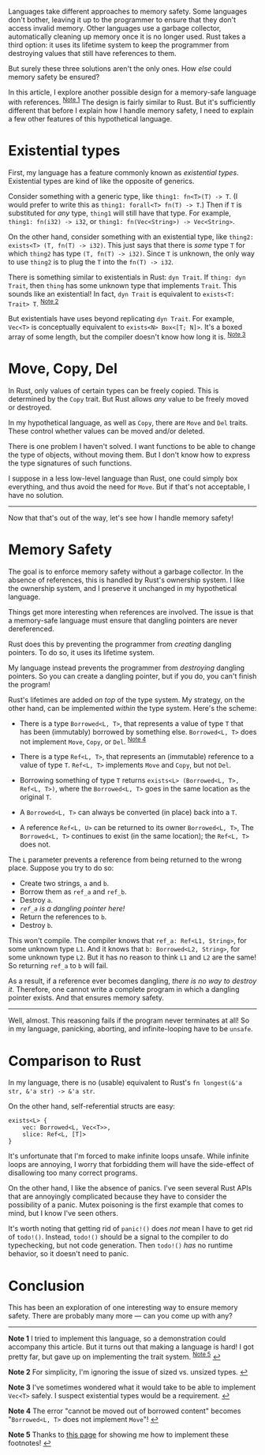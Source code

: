 Languages take different approaches to memory safety. Some languages don't bother, leaving it up to the programmer to ensure that they don't access invalid memory. Other languages use a garbage collector, automatically cleaning up memory once it is no longer used. Rust takes a third option: it uses its lifetime system to keep the programmer from destroying values that still have references to them. 

But surely these three solutions aren't the only ones. How *else* could memory safety be ensured?

In this article, I explore another possible design for a memory-safe language with references. <sup id="a1">[Note 1](#f1)</sup>
The design is fairly similar to Rust. But it's sufficiently different that before I explain how I handle memory safety, I need to explain a few other features of this hypothetical language.

# Existential types

First, my language has a feature commonly known as *existential types*. Existential types are kind of like the opposite of generics.

Consider something with a generic type, like `thing1: fn<T>(T) -> T`. (I would prefer to write this as `thing1: forall<T> fn(T) -> T`.) Then if `T` is substituted for *any* type, `thing1` will still have that type. For example, `thing1: fn(i32) -> i32`, or `thing1: fn(Vec<String>) -> Vec<String>`.

On the other hand, consider something with an existential type, like `thing2: exists<T> (T, fn(T) -> i32)`. This just says that there is *some* type `T` for which `thing2` has type `(T, fn(T) -> i32)`. Since `T` is unknown, the only way to use `thing2` is to plug the `T` into the `fn(T) -> i32`.

There is something similar to existentials in Rust: `dyn Trait`. If `thing: dyn Trait`, then `thing` has some unknown type that implements `Trait`. This sounds like an existential! In fact,  `dyn Trait` is equivalent to `exists<T: Trait> T`.
<sup id="a2">[Note 2](#f2)</sup>

But existentials have uses beyond replicating `dyn Trait`. For example, `Vec<T>` is conceptually equivalent to `exists<N> Box<[T; N]>`. It's a boxed array of some length, but the compiler doesn't know how long it is.
<sup id="a3">[Note 3](#f3)</sup>

# Move, Copy, Del

In Rust, only values of certain types can be freely copied. This is determined by the `Copy` trait. But Rust allows *any* value to be freely moved or destroyed.

In my hypothetical language, as well as `Copy`, there are `Move` and `Del` traits. These control whether values can be moved and/or deleted.

There is one problem I haven't solved. I want functions to be able to change the type of objects, without moving them. But I don't know how to express the type signatures of such functions.

I suppose in a less low-level language than Rust, one could simply box everything, and thus avoid the need for `Move`. But if that's not acceptable, I have no solution.

---

Now that that's out of the way, let's see how I handle memory safety!

# Memory Safety

The goal is to enforce memory safety without a garbage collector. In the absence of references, this is handled by Rust's ownership system. I like the ownership system, and I preserve it unchanged in my hypothetical language.

Things get more interesting when references are involved. The issue is that a memory-safe language must ensure that dangling pointers are never dereferenced.

Rust does this by preventing the programmer from *creating* dangling pointers. To do so, it uses its lifetime system.

My language instead prevents the programmer from *destroying* dangling pointers. So you can create a dangling pointer, but if you do, you can't finish the program!

Rust's lifetimes are added *on top* of the type system. My strategy, on the other hand, can be implemented *within* the type system. Here's the scheme:

- There is a type `Borrowed<L, T>`, that represents a value of type `T` that has been (immutably) borrowed by something else. `Borrowed<L, T>` does not implement `Move`, `Copy`, or `Del`.
<sup id="a4">[Note 4](#f4)</sup>

- There is a type `Ref<L, T>`, that represents an (immutable) reference to a value of type `T`. `Ref<L, T>` implements `Move` and `Copy`, but not `Del`.

- Borrowing something of type `T` returns `exists<L> (Borrowed<L, T>, Ref<L, T>)`, where the `Borrowed<L, T>` goes in the same location as the original `T`.

- A `Borrowed<L, T>` can always be converted (in place) back into a `T`.

- A reference `Ref<L, U>` can be returned to its owner `Borrowed<L, T>`, The `Borrowed<L, T>` continues to exist (in the same location); the `Ref<L, T>` does not.


The `L` parameter prevents a reference from being returned to the wrong place. Suppose you try to do so:
- Create two strings, `a` and `b`.
- Borrow them as `ref_a` and `ref_b`.
- Destroy `a`.
- *`ref_a` is a dangling pointer here!*
- Return the references to `b`.
- Destroy `b`.

This won't compile. The compiler knows that `ref_a: Ref<L1, String>`, for some unknown type `L1`. And it knows that `b: Borrowed<L2, String>`, for some unknown type `L2`. But it has no reason to think `L1` and `L2` are the same! So returning `ref_a` to `b` will fail.

As a result, if a reference ever becomes dangling, *there is no way to destroy it*. Therefore, one cannot write a complete program in which a dangling pointer exists. And that ensures memory safety.

---

Well, almost. This reasoning fails if the program never terminates at all! So in my language, panicking, aborting, and infinite-looping have to be `unsafe`.

# Comparison to Rust

In my language, there is no (usable) equivalent to Rust's `fn longest(&'a str, &'a str) -> &'a str`.

On the other hand, self-referential structs are easy:
```
exists<L> {
    vec: Borrowed<L, Vec<T>>,
    slice: Ref<L, [T]>
}
```

It's unfortunate that I'm forced to make infinite loops unsafe. While infinite loops are annoying, I worry that forbidding them will have the side-effect of disallowing too many correct programs.

On the other hand, I like the absence of panics. I've seen several Rust APIs that are annoyingly complicated because they have to consider the possibility of a panic. Mutex poisoning is the first example that comes to mind, but I know I've seen others.

It's worth noting that getting rid of `panic!()` does *not* mean I have to get rid of `todo!()`. 
Instead, `todo!()` should be a signal to the compiler to do typechecking, but not code generation. Then `todo!()` *has* no runtime behavior, so it doesn't need to panic.

# Conclusion

This has been an exploration of one interesting way to ensure memory safety. There are probably many more — can you come up with any?

---

<b id="f1">Note 1</b> I tried to implement this language, so a demonstration could accompany this article. But it turns out that making a language is hard! I got pretty far, but gave up on implementing the trait system. <sup id="a5">[Note 5](#f5)</sup> [↩](#a1)

<b id="f2">Note 2</b> For simplicity, I'm ignoring the issue of sized vs. unsized types. [↩](#a2)

<b id="f3">Note 3</b> I've sometimes wondered what it would take to be able to implement `Vec<T>` safely. I suspect existential types would be a requirement. [↩](#a3)

<b id="f4">Note 4</b> The error "cannot be moved out of borrowed content" becomes "`Borrowed<L, T>` does not implement `Move`"! [↩](#a4)

<b id="f5">Note 5</b> Thanks to [this page](https://github.com/seamusdemora/seamusdemora.github.io/blob/master/GFM_FootnotesWithReturnFeature.md) for showing me how to implement these footnotes! [↩](#a5)


